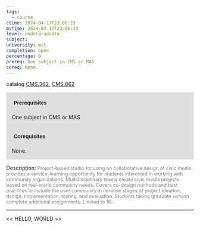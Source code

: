 ```yaml
---
tags:
  - course
ctime: 2024-04-17T23:06:23
mstime: 2024-04-17T23:06:23
level: undergraduate
subject: 
university: mit
completion: open
percentage: 0
prereq: One subject in CMS or MAS
coreq: None.
---
```


catalog [CMS.362](http://student.mit.edu/catalog/mCMSa.html#CMS.362), [CMS.862](http://student.mit.edu/catalog/mCMSa.html#CMS.862)

<span style="display: block; padding: 15px; background-color: rgb(100, 100, 100, 0.2);"><font id="m_prereq69_0" style="display: block; font-family: Arial, sans-serif; font-weight: bold; padding: 5px">Prerequisites</font><br><span id="prereq69_0">One subject in CMS or MAS</span></span>
<span style="display: block; padding: 15px; background-color: rgb(100, 100, 100, 0.2);"><font id="m_coreq69_0" style="display: block; font-family: Arial, sans-serif; font-weight: bold; padding: 5px">Corequisites</font><br><span id="coreq69_0">None.</span></span>

<font style="">Description:</font>
<font style="color: grey; font-size: 0.8rem;">Project-based studio focusing on collaborative design of civic media provides a service-learning opportunity for students interested in working with community organizations. Multidisciplinary teams create civic media projects based on real-world community needs. Covers co-design methods and best practices to include the user community in iterative stages of project ideation, design, implementation, testing, and evaluation. Students taking graduate version complete additional assignments. Limited to 16.</font>



---

<< HELLO, WORLD >>
